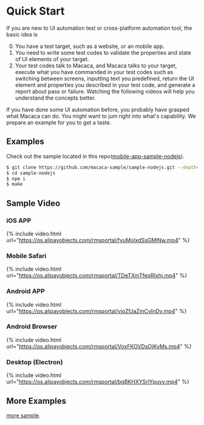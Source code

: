 # Quick Start

If you are new to UI automation test or cross-platform automation tool, the basic idea is

0. You have a test target, such as a website, or an mobile app.
0. You need to write some test codes to validate the properties and state of UI elements of your target.
0. Your test codes talk to Macaca, and Macaca talks to your target, execute what you have commanded in your test codes such as switching between screens, inputting text you predefined, return the UI element and properties you described in your test code, and generate a report about pass or failure. 
Watching the following videos will help you understand the concepts better.

If you have done some UI automation before, you probably have grasped what Macaca can do. You might want to jum right into what's capability. 
We prepare an example for you to get a taste.

## Examples

Check out the sample located in this repo([mobile-app-sample-nodejs](//github.com/macaca-sample/sample-nodejs)).

```bash
$ git clone https://github.com/macaca-sample/sample-nodejs.git --depth=1
$ cd sample-nodejs
$ npm i
$ make
```

## Sample Video

### iOS APP

{% include video.html url="https://os.alipayobjects.com/rmsportal/fyuMolxdSsGMlNw.mp4" %}

### Mobile Safari

{% include video.html url="https://os.alipayobjects.com/rmsportal/TDeTXmTfeqRlxhj.mp4" %}

### Android APP

{% include video.html url="https://os.alipayobjects.com/rmsportal/vjoZfJaZmCvInDv.mp4" %}

### Android Browser

{% include video.html url="https://os.alipayobjects.com/rmsportal/VoxFKOVDsOjKyMs.mp4" %}

### Desktop (Electron)

{% include video.html url="https://os.alipayobjects.com/rmsportal/bgBKHXYSrlYpuvv.mp4" %}

## More Examples
[more sample](//github.com/macaca-sample).
